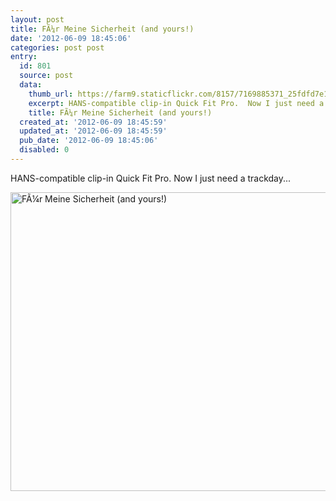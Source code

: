 ```yaml
---
layout: post
title: FÃ¼r Meine Sicherheit (and yours!)
date: '2012-06-09 18:45:06'
categories: post post
entry:
  id: 801
  source: post
  data:
    thumb_url: https://farm9.staticflickr.com/8157/7169885371_25fdfd7e17_s.jpg
    excerpt: HANS-compatible clip-in Quick Fit Pro.  Now I just need a trackday...
    title: FÃ¼r Meine Sicherheit (and yours!)
  created_at: '2012-06-09 18:45:59'
  updated_at: '2012-06-09 18:45:59'
  pub_date: '2012-06-09 18:45:06'
  disabled: 0
---
```

HANS-compatible clip-in Quick Fit Pro.  Now I just need a trackday...

<a href="http://www.flickr.com/photos/thenobot/7169885371/" title="FÃ¼r Meine Sicherheit (and yours!) by thenobot, on Flickr"><img src="https://farm9.staticflickr.com/8157/7169885371_25fdfd7e17_z.jpg" width="640" height="478" alt="FÃ¼r Meine Sicherheit (and yours!)"></a>

